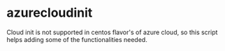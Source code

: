 # azurecloudinit
Cloud init is not supported in centos flavor's of azure cloud, so this script helps adding some of the functionalities needed.
